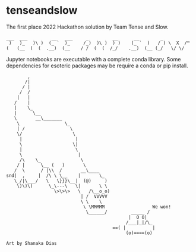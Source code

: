 # tenseandslow
The first place 2022 Hackathon solution by Team Tense and Slow.

    ___  ___         __   ___     _         __      __        _          
     )   )_   )\ )  (_ `  )_     /_)  )\ )  ) )    (_ `  )   / ) \  X  /™
    (   (__  (  (  .__)  (__    / /  (  (  /_/    .__)  (__ (_/   \/ \/  
                                                                     
                                                                                

Jupyter notebooks are executable with a complete conda library. Some dependencies for esoteric packages may be require a conda or pip install.


            ,
           /|
          / |
         /  /
        |   |
       /    |
       |    \_
       |      \__
       \       __\_______
        \                 \_
        | /                 \
        \/                   \
         |                    |
         \                   \|
         |                    \
         \                     |
         /\    \_               \
        / |      \__ (   )       \
       /  \      / |\\  /       __\____
    snd|  ,     |  /\ \ \__    |       \_
       \_/|\___/   \   \}}}\__|  (@)     )
        \)\)\)      \_\---\   \|       \ \
                      \>\>\>   \   /\__o_o)
                                | /  VVVVV
                                \ \    \
                                 \ \MMMMM                  We won!
                                  \______/         _____ /
                                                  |  O O|
                                                 /___|_|/\_
                                            ==( |          |
                                                 (o)====(o)

    Art by Shanaka Dias
    
